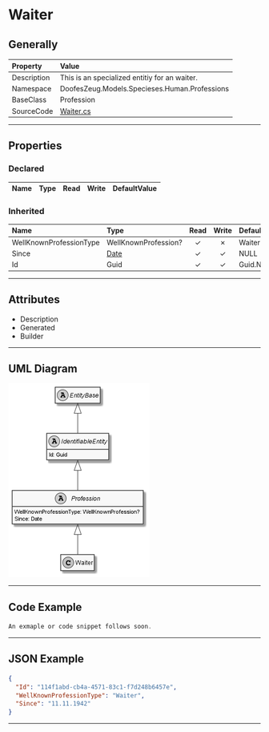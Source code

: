 ﻿# Waiter

## Generally

|Property|Value|
|:-|:-|
|Description|This is an specialized entitiy for an waiter.|
|Namespace|DoofesZeug.Models.Specieses.Human.Professions|
|BaseClass|Profession|
|SourceCode|[Waiter.cs](../../../../DoofesZeug.Library/Src/Models/Specieses/Human/Professions/Waiter.cs)|

---

## Properties

### Declared

|Name|Type|Read|Write|DefaultValue|
|:---|:---|:--:|:---:|:-----------|

### Inherited

|Name|Type|Read|Write|DefaultValue|
|:---|:---|:--:|:---:|:-----------|
|WellKnownProfessionType|WellKnownProfession?|&#x2713;|&#x2717;|Waiter|
|Since|[Date](../../Models/DoofesZeug.Models.DateAndTime/Date.md)|&#x2713;|&#x2713;|NULL|
|Id|Guid|&#x2713;|&#x2713;|Guid.NewGuid()|

---

## Attributes

- Description
- Generated
- Builder

---

## UML Diagram

![Waiter.png](./Waiter.png "Waiter")

---

## Code Example

```cs
An exmaple or code snippet follows soon.
```

---

## JSON Example

```json
{
  "Id": "114f1abd-cb4a-4571-83c1-f7d248b6457e",
  "WellKnownProfessionType": "Waiter",
  "Since": "11.11.1942"
}
```

---

